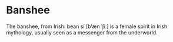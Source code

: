 Banshee
=======

The banshee, from Irish: bean sí [bʲæn ˈʃiː] is a female spirit in Irish mythology, usually seen as a messenger from the underworld.
